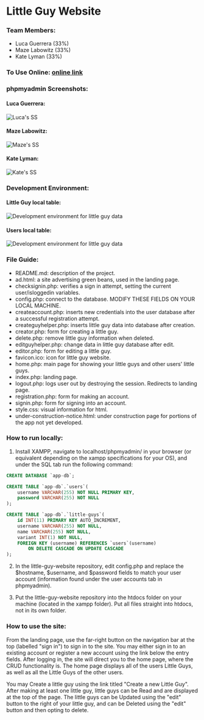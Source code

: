 # Little Guy Website

### Team Members:
- Luca Guerrera (33%)
- Maze Labowitz (33%)
- Kate Lyman (33%)

### To Use Online: [online link](https://littleguycreator.great-site.net/)

### phpmyadmin Screenshots:

#### Luca Guerrera:
![Luca's SS](https://raw.githubusercontent.com/lucaguerrera/little-guy-website/refs/heads/issue-43-readme/assets/screenshots/LucaSS.png)

#### Maze Labowitz:
![Maze's SS](https://raw.githubusercontent.com/lucaguerrera/little-guy-website/refs/heads/issue-43-readme/assets/screenshots/MazeSS.png)

#### Kate Lyman:
![Kate's SS](https://raw.githubusercontent.com/lucaguerrera/little-guy-website/refs/heads/issue-43-readme/assets/screenshots/KateSS.png)

### Development Environment:

#### Little Guy local table:
![Development environment for little guy data](https://raw.githubusercontent.com/lucaguerrera/little-guy-website/refs/heads/issue-43-readme/assets/screenshots/DevGuys.png)

#### Users local table:
![Development environment for little guy data](https://raw.githubusercontent.com/lucaguerrera/little-guy-website/refs/heads/issue-43-readme/assets/screenshots/DevUsers.png)

### File Guide:
- README.md: description of the project.
- ad.html: a site advertising green beans, used in the landing page.
- checksignin.php: verifies a sign in attempt, setting the current user/isloggedin variables.
- config.php: connect to the database. MODIFY THESE FIELDS ON YOUR LOCAL MACHINE.
- createaccount.php: inserts new credentials into the user database after a successful registration attempt.
- createguyhelper.php: inserts little guy data into database after creation.
- creator.php: form for creating a little guy.
- delete.php: remove little guy information when deleted.
- editguyhelper.php: change data in little guy database after edit.
- editor.php: form for editing a little guy.
- favicon.ico: icon for little guy website.
- home.php: main page for showing your little guys and other users' little guys.
- index.php: landing page.
- logout.php: logs user out by destroying the session. Redirects to landing page.
- registration.php: form for making an account.
- signin.php: form for signing into an account.
- style.css: visual information for html.
- under-construction-notice.html: under construction page for portions of the app not yet developed.

### How to run locally:

1. Install XAMPP, navigate to localhost/phpmyadmin/ in your browser (or equivalent depending on the xampp specifications for your OS), and under the SQL tab run the following command:
```sql
CREATE DATABASE `app-db`;

CREATE TABLE `app-db`.`users`(
    username VARCHAR(255) NOT NULL PRIMARY KEY,
    password VARCHAR(255) NOT NULL
);

CREATE TABLE `app-db`.`little-guys`(
    id INT(11) PRIMARY KEY AUTO_INCREMENT,
    username VARCHAR(255) NOT NULL,
    name VARCHAR(255) NOT NULL,
    variant INT(1) NOT NULL,
    FOREIGN KEY (username) REFERENCES `users`(username)
        ON DELETE CASCADE ON UPDATE CASCADE
);
```

2. In the little-guy-website repository, edit config.php and replace the $hostname, $username, and $password fields to match your user account (information found under the user accounts tab in phpmyadmin).

3. Put the little-guy-website repository into the htdocs folder on your machine (located in the xampp folder). Put all files straight into htdocs, not in its own folder.

### How to use the site:

From the landing page, use the far-right button on the navigation bar at the top (labelled "sign in") to sign in to the site. You may either sign in to an existing account or register a new account using the link below the entry fields. After logging in, the site will direct you to the home page, where the CRUD functionality is. The home page displays all of the users Little Guys, as well as all the Little Guys of the other users.

You may Create a little guy using the link titled "Create a new Little Guy". After making at least one little guy, little guys can be Read and are displayed at the top of the page. The little guys can be Updated using the "edit" button to the right of your little guy, and can be Deleted using the "edit" button and then opting to delete.
